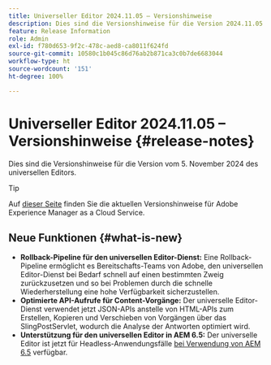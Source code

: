 ```yaml
---
title: Universeller Editor 2024.11.05 – Versionshinweise
description: Dies sind die Versionshinweise für die Version 2024.11.05 des universellen Editors.
feature: Release Information
role: Admin
exl-id: f780d653-9f2c-478c-aed8-ca8011f624fd
source-git-commit: 10580c1b045c86d76ab2b871ca3c0b7de6683044
workflow-type: ht
source-wordcount: '151'
ht-degree: 100%

---
```


# Universeller Editor 2024.11.05 – Versionshinweise {#release-notes}

Dies sind die Versionshinweise für die Version vom 5. November 2024 des universellen Editors.

>[!TIP]
>
>Auf [dieser Seite](/help/release-notes/release-notes-cloud/release-notes-current.md) finden Sie die aktuellen Versionshinweise für Adobe Experience Manager as a Cloud Service.

## Neue Funktionen {#what-is-new}

* **Rollback-Pipeline für den universellen Editor-Dienst:** Eine Rollback-Pipeline ermöglicht es Bereitschafts-Teams von Adobe, den universellen Editor-Dienst bei Bedarf schnell auf einen bestimmten Zweig zurückzusetzen und so bei Problemen durch die schnelle Wiederherstellung eine hohe Verfügbarkeit sicherzustellen.
* **Optimierte API-Aufrufe für Content-Vorgänge:** Der universelle Editor-Dienst verwendet jetzt JSON-APIs anstelle von HTML-APIs zum Erstellen, Kopieren und Verschieben von Vorgängen über das SlingPostServlet, wodurch die Analyse der Antworten optimiert wird.
* **Unterstützung für den universellen Editor in AEM 6.5:** Der universelle Editor ist jetzt für Headless-Anwendungsfälle [bei Verwendung von AEM 6.5](https://experienceleague.adobe.com/de/docs/experience-manager-65/content/implementing/developing/headless/universal-editor/introduction) verfügbar.
